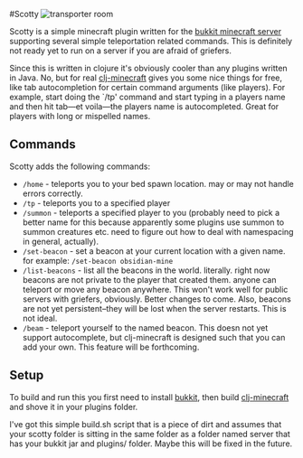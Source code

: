 #Scotty
![transporter room](http://www.mindpollution.org/wp-content/uploads/2013/05/beam-me-up-star-trek.jpg)

Scotty is a simple minecraft plugin written for the [bukkit minecraft server](http://dl.bukkit.org) supporting several simple teleportation related commands. This is definitely not ready yet to run on a server if you are afraid of griefers.

Since this is written in clojure it's obviously cooler than any plugins written in Java. No, but for real [clj-minecraft](https://github.com/CmdrDats/clj-minecraft) gives you some nice things for free, like tab autocompletion for certain command arguments (like players). For example, start doing the `/tp' command and start typing in a players name and then hit tab—et voila—the players name is autocompleted. Great for players with long or mispelled names.

## Commands
Scotty adds the following commands:

* `/home` - teleports you to your bed spawn location. may or may not handle errors correctly.
* `/tp` - teleports you to a specified player
* `/summon` - teleports a specified player to you (probably need to pick a better name for this because apparently some plugins use summon to summon creatures etc. need to figure out how to deal with namespacing in general, actually).
* `/set-beacon` - set a beacon at your current location with a given name. for example: `/set-beacon obsidian-mine`
* `/list-beacons` - list all the beacons in the world. literally. right now beacons are not private to the player that created them. anyone can teleport or move any beacon anywhere. This won't work well for public servers with griefers, obviously. Better changes to come. Also, beacons are not yet persistent–they will be lost when the server restarts. This is not ideal.
* `/beam` - teleport yourself to the named beacon. This doesn not yet support autocomplete, but clj-minecraft is designed such that you can add your own. This feature will be forthcoming.

## Setup

To build and run this you first need to install [bukkit](http://www.mindpollution.org/wp-content/uploads/2013/05/beam-me-up-star-trek.jpg), then build [clj-minecraft](https://github.com/CmdrDats/clj-minecraft) and shove it in your plugins folder.

I've got this simple build.sh script that is a piece of dirt and assumes that your scotty folder is sitting in the same folder as a folder named server that has your bukkit jar and plugins/ folder. Maybe this will be fixed in the future.
